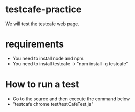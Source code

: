 # testcafe-practice
We will test the testcafe web page.

# requirements
- You need to install node and npm.
- You need to install testcafe -> "npm install -g testcafe"

# How to run a test
- Go to the source and then execute the command below
- "testcafe chrome test/testCafeTest.js"